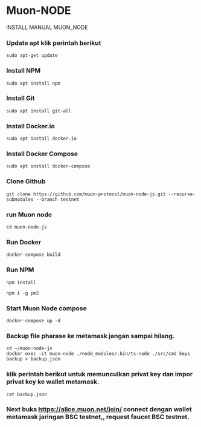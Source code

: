 # Muon-NODE
INSTALL MANUAL MUON_NODE
### Update apt klik perintah berikut
```
sudo apt-get update
```

### Install NPM
```
sudo apt install npm
```

### Install Git
```
sudo apt install git-all
```

### Install Docker.io 
```
sudo apt install docker.io
```

### Install Docker Compose 
```
sudo apt install docker-compose
```

### Clone Github
```
git clone https://github.com/muon-protocol/muon-node-js.git --recurse-submodules --branch testnet
```

### run Muon node 
```
cd muon-node-js
```

### Run Docker 
```
docker-compose build
```

### Run NPM
```
npm install
```
```
npm i -g pm2
```

### Start Muon Node compose 
```
docker-compose up -d
```

### Backup file pharase ke metamask jangan sampai hilang.
```
cd ~/muon-node-js
docker exec -it muon-node ./node_modules/.bin/ts-node ./src/cmd keys backup > backup.json
```

### klik perintah berikut untuk memunculkan privat key dan impor privat key ke wallet metamask.
```
cat backup.json
```

### Next buka https://alice.muon.net/join/ connect dengan wallet metamask jaringan BSC testnet,, request faucet BSC testnet.

